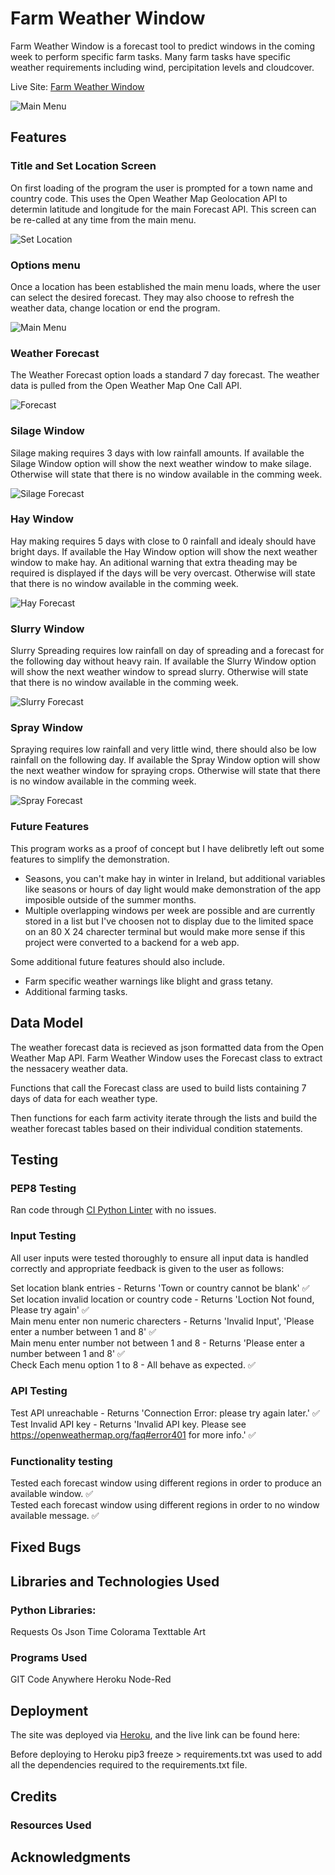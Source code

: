 # Farm Weather Window
Farm Weather Window is a forecast tool to predict windows in the coming week to perform specific farm tasks. Many farm tasks have specific weather requirements including wind, percipitation levels and cloudcover.

Live Site: [Farm Weather Window](https://farm-weather-window-7024a2604c2c.herokuapp.com/)

![Main Menu](docs/readme_imgs/main_menu.png)

## Features

### Title and Set Location Screen

On first loading of the program the user is prompted for a town name and country code.
This uses the Open Weather Map Geolocation API to determin latitude and longitude for the main Forecast API.
This screen can be re-called at any time from the main menu. 

![Set Location](docs/readme_imgs/set_location.png)

### Options menu

Once a location has been established the main menu loads, where the user can select the desired forecast.
They may also choose to refresh the weather data, change location or end the program.

![Main Menu](docs/readme_imgs/main_menu.png)

###  Weather Forecast

The Weather Forecast option loads a standard 7 day forecast.
The weather data is pulled from the Open Weather Map One Call API.

![Forecast](docs/readme_imgs/forecast.png)

### Silage Window

Silage making requires 3 days with low rainfall amounts.
If available the Silage Window option will show the next weather window to make silage.
Otherwise will state that there is no window available in the comming week.

![Silage Forecast](docs/readme_imgs/silage_forecast.png)

### Hay Window

Hay making requires 5 days with close to 0 rainfall and idealy should have bright days. 
If available the Hay Window option will show the next weather window to make hay.
An aditional warning that extra theading may be required is displayed if the days will be very overcast.
Otherwise will state that there is no window available in the comming week.

![Hay Forecast](docs/readme_imgs/hay_forecast.png)

### Slurry Window

Slurry Spreading requires low rainfall on day of spreading and a forecast for the following day without heavy rain.
If available the Slurry Window option will show the next weather window to spread slurry.
Otherwise will state that there is no window available in the comming week.

![Slurry Forecast](docs/readme_imgs/slurry_forecast.png)

### Spray Window

Spraying requires low rainfall and very little wind, there should also be low rainfall on the following day.
If available the Spray Window option will show the next weather window for spraying crops.
Otherwise will state that there is no window available in the comming week.

![Spray Forecast](docs/readme_imgs/spray_forecast.png)

### Future Features

This program works as a proof of concept but I have delibretly left out some features to simplify the demonstration.

- Seasons, you can't make hay in winter in Ireland, but additional variables like seasons or hours of day light would make demonstration of the app imposible outside of the summer months.
- Multiple overlapping windows per week are possible and are currently stored in a list but I've choosen not to display due to the limited space on an 80 X 24 charecter terminal but would make more sense if this project were converted to a backend for a web app.

Some additional future features should also include.

- Farm specific weather warnings like blight and grass tetany.  
- Additional farming tasks.


## Data Model

The weather forecast data is recieved as json formatted data from the Open Weather Map API.
Farm Weather Window uses the Forecast class to extract the nessacery weather data.

Functions that call the Forecast class are used to build lists containing 7 days of data for each weather type.

Then functions for each farm activity iterate through the lists and build the weather forecast tables based on their individual condition statements.



## Testing

### PEP8 Testing

Ran code through [CI Python Linter](https://pep8ci.herokuapp.com/) with no issues.

### Input Testing
All user inputs were tested thoroughly to ensure all input data is handled correctly and appropriate feedback is given to the user as follows:

Set location blank entries - Returns 'Town or country cannot be blank' :white_check_mark: <br>
Set location invalid location or country code - Returns 'Loction Not found, Please try again' :white_check_mark: <br>
Main menu enter non numeric charecters - Returns 'Invalid Input', 'Please enter a number between 1 and 8' :white_check_mark: <br>
Main menu enter number not between 1 and 8 - Returns 'Please enter a number between 1 and 8' :white_check_mark: <br>
Check Each menu option 1 to 8 - All behave as expected. :white_check_mark: <br>

### API Testing
Test API unreachable - Returns 'Connection Error: please try again later.' :white_check_mark: <br>
Test Invalid API key - Returns 'Invalid API key. Please see https://openweathermap.org/faq#error401 for more info.' :white_check_mark:<br>

### Functionality testing
Tested each forecast window using different regions in order to produce an available window. :white_check_mark: <br>
Tested each forecast window using different regions in order to no window available message.  :white_check_mark: <br>

## Fixed Bugs

## Libraries and Technologies Used

### Python Libraries:
Requests
Os
Json
Time
Colorama
Texttable
Art

### Programs Used
GIT
Code Anywhere
Heroku
Node-Red



## Deployment

The site was deployed via [Heroku](https://dashboard.heroku.com/apps), and the live link can be found here: 

Before deploying to Heroku pip3 freeze > requirements.txt was used to add all the dependencies required to the requirements.txt file.




## Credits 
### Resources Used



## Acknowledgments
